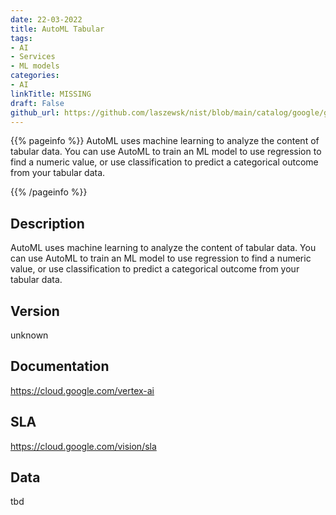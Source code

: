 ```yaml
---
date: 22-03-2022
title: AutoML Tabular
tags: 
- AI
- Services
- ML models
categories: 
- AI
linkTitle: MISSING
draft: False         
github_url: https://github.com/laszewsk/nist/blob/main/catalog/google/google_auto_ml_tabular.yaml
---
```


{{% pageinfo %}}
AutoML uses machine learning to analyze the content of tabular data.
You can use AutoML to train an ML model to use regression to find a
numeric value, or use classification to predict a categorical
outcome from your tabular data.

{{% /pageinfo %}}

## Description

AutoML uses machine learning to analyze the content of tabular data.
You can use AutoML to train an ML model to use regression to find a
numeric value, or use classification to predict a categorical
outcome from your tabular data.


## Version

unknown

## Documentation

https://cloud.google.com/vertex-ai

## SLA

https://cloud.google.com/vision/sla

## Data

tbd
